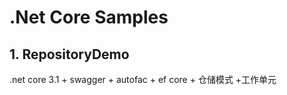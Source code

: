 # .Net Core Samples

## 1. RepositoryDemo

.net core 3.1 + swagger + autofac + ef core + 仓储模式 +工作单元
